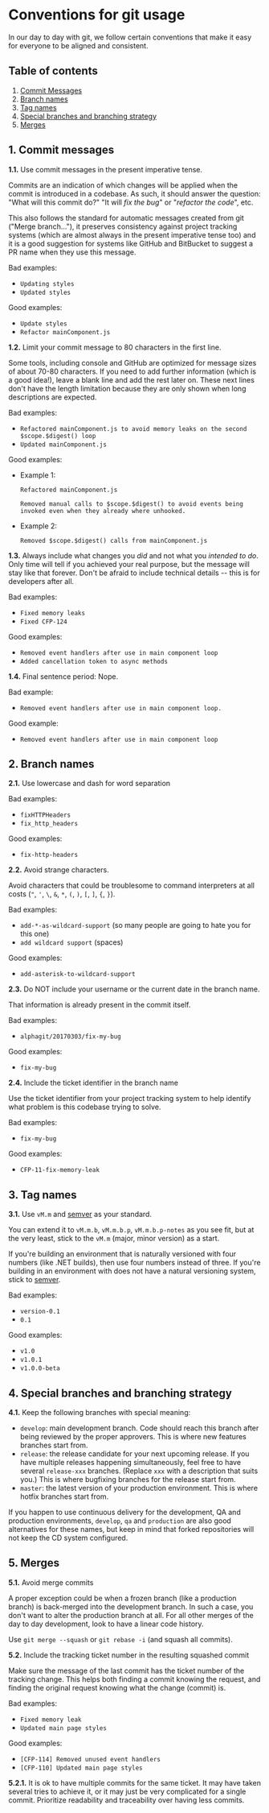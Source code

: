 # Conventions for git usage

In our day to day with git, we follow certain conventions that make it easy for everyone to be aligned and consistent.

## Table of contents

1. [Commit Messages](#1-commit-messages)
2. [Branch names](#2-branch-names)
3. [Tag names](#3-tag-names)
4. [Special branches and branching strategy](#4-special-branches-and-branching-strategy)
5. [Merges](#5-merges)

## 1. Commit messages

**1.1.** Use commit messages in the present imperative tense.

Commits are an indication of which changes will be applied when the commit is introduced in a codebase. As such, it should answer the question: "What will this commit do?" "It will _fix the bug_" or "_refactor the code_", etc.

This also follows the standard for automatic messages created from git ("Merge branch..."), it preserves consistency against project tracking systems (which are almost always in the present imperative tense too) and it is a good suggestion for systems like GitHub and BitBucket to suggest a PR name when they use this message.

Bad examples:

- `Updating styles`
- `Updated styles`

Good examples:

- `Update styles`
- `Refactor mainComponent.js`

**1.2.** Limit your commit message to 80 characters in the first line.

Some tools, including console and GitHub are optimized for message sizes of about 70-80 characters. If you need to add further information (which is a good idea!), leave a blank line and add the rest later on. These next lines don't have the length limitation because they are only shown when long descriptions are expected.

Bad examples:

- `Refactored mainComponent.js to avoid memory leaks on the second $scope.$digest() loop`
- `Updated mainComponent.js`

Good examples:

- Example 1:

    ```
    Refactored mainComponent.js

    Removed manual calls to $scope.$digest() to avoid events being invoked even when they already where unhooked.
    ```

- Example 2:

    ```
    Removed $scope.$digest() calls from mainComponent.js
    ```

**1.3.** Always include what changes you _did_ and not what you _intended to do_. Only time will tell if you achieved your real purpose, but the message will stay like that forever. Don't be afraid to include technical details -- this is for developers after all.

Bad examples:

- `Fixed memory leaks`
- `Fixed CFP-124`

Good examples:

- `Removed event handlers after use in main component loop`
- `Added cancellation token to async methods`

**1.4.** Final sentence period: Nope.

Bad example:

- `Removed event handlers after use in main component loop.`

Good example:

- `Removed event handlers after use in main component loop`

## 2. Branch names

**2.1.** Use lowercase and dash for word separation

Bad examples:

- `fixHTTPHeaders`
- `fix_http_headers`

Good examples:

- `fix-http-headers`

**2.2.** Avoid strange characters.

Avoid characters that could be troublesome to command interpreters at all costs (`"`, `'`, `\`, `&`, `*`, `(`, `)`, `[`, `]`, `{`, `}`).

Bad examples:

- `add-*-as-wildcard-support` (so many people are going to hate you for this one)
- `add wildcard support` (spaces)

Good examples:

- `add-asterisk-to-wildcard-support`

**2.3.** Do NOT include your username or the current date in the branch name.

That information is already present in the commit itself.

Bad examples:

- `alphagit/20170303/fix-my-bug`

Good examples:

- `fix-my-bug`

**2.4.** Include the ticket identifier in the branch name

Use the ticket identifier from your project tracking system to help identify what problem is this codebase trying to solve.

Bad examples:

- `fix-my-bug`

Good examples:

- `CFP-11-fix-memory-leak`

## 3. Tag names

**3.1.** Use `vM.m` and [semver](http://semver.org/) as your standard.

You can extend it to `vM.m.b`, `vM.m.b.p`, `vM.m.b.p-notes` as you see fit, but at the very least, stick to the `vM.m` (major, minor version) as a start.

If you're building an environment that is naturally versioned with four numbers (like .NET builds), then use four numbers instead of three. If you're building in an environment with does not have a natural versioning system, stick to [semver](http://semver.org/).

Bad examples:

- `version-0.1`
- `0.1`

Good examples:

- `v1.0`
- `v1.0.1`
- `v1.0.0-beta`

## 4. Special branches and branching strategy

**4.1.** Keep the following branches with special meaning:

- `develop`: main development branch. Code should reach this branch after being reviewed by the proper approvers. This is where new features branches start from.
- `release`: the release candidate for your next upcoming release. If you have multiple releases happening simultaneously, feel free to have several `release-xxx` branches. (Replace `xxx` with a description that suits you.) This is where bugfixing branches for the release start from.
- `master`: the latest version of your production environment. This is where hotfix branches start from.

If you happen to use continuous delivery for the development, QA and production environments, `develop`, `qa` and `production` are also good alternatives for these names, but keep in mind that forked repositories will not keep the CD system configured.

## 5. Merges

**5.1.** Avoid merge commits

A proper exception could be when a frozen branch (like a production branch) is back-merged into the development branch. In such a case, you don't want to alter the production branch at all. For all other merges of the day to day development, look to have a linear code history.

Use `git merge --squash` or `git rebase -i` (and squash all commits).

**5.2.** Include the tracking ticket number in the resulting squashed commit

Make sure the message of the last commit has the ticket number of the tracking change. This helps both finding a commit knowing the request, and finding the original request knowing what the change (commit) is.

Bad examples:

- `Fixed memory leak`
- `Updated main page styles`

Good examples:

- `[CFP-114] Removed unused event handlers`
- `[CFP-110] Updated main page styles`

**5.2.1.** It is ok to have multiple commits for the same ticket. It may have taken several tries to achieve it, or it may just be very complicated for a single commit. Prioritize readability and traceability over having less commits.